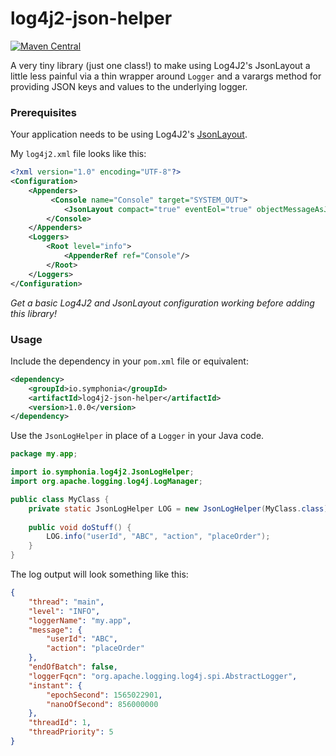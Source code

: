 # log4j2-json-helper

[![Maven Central](https://img.shields.io/maven-central/v/io.symphonia/lambda-packaging.svg)](https://search.maven.org/artifact/io.symphonia/log4j2-json-helper)

A very tiny library (just one class!) to make using Log4J2's JsonLayout a little less painful via a thin wrapper around `Logger` and a varargs method for providing JSON keys and values to the underlying logger.

### Prerequisites

Your application needs to be using Log4J2's [JsonLayout](https://logging.apache.org/log4j/2.x/manual/layouts.html#JSONLayout).

My `log4j2.xml` file looks like this:

```xml
<?xml version="1.0" encoding="UTF-8"?>
<Configuration>
    <Appenders>
         <Console name="Console" target="SYSTEM_OUT">
            <JsonLayout compact="true" eventEol="true" objectMessageAsJsonObject="true"/>
        </Console>
    </Appenders>
    <Loggers>
        <Root level="info">
            <AppenderRef ref="Console"/>
        </Root>
    </Loggers>
</Configuration>
```

*Get a basic Log4J2 and JsonLayout configuration working before adding this library!*

### Usage

Include the dependency in your `pom.xml` file or equivalent:

```xml
<dependency>
    <groupId>io.symphonia</groupId>
    <artifactId>log4j2-json-helper</artifactId>
    <version>1.0.0</version>
</dependency>

```

Use the `JsonLogHelper` in place of a `Logger` in your Java code.

```java
package my.app;

import io.symphonia.log4j2.JsonLogHelper;
import org.apache.logging.log4j.LogManager;

public class MyClass {
    private static JsonLogHelper LOG = new JsonLogHelper(MyClass.class);
    
    public void doStuff() {
        LOG.info("userId", "ABC", "action", "placeOrder");
    }
}
```

The log output will look something like this:

```json
{
    "thread": "main",
    "level": "INFO",
    "loggerName": "my.app",
    "message": {
        "userId": "ABC",
        "action": "placeOrder"
    },
    "endOfBatch": false,
    "loggerFqcn": "org.apache.logging.log4j.spi.AbstractLogger",
    "instant": {
        "epochSecond": 1565022901,
        "nanoOfSecond": 856000000
    },
    "threadId": 1,
    "threadPriority": 5
}
```
